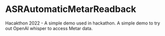 # ASRAutomaticMetarReadback
Hacakthon 2022 - A simple demo used in hackathon. A simple demo to try out OpenAI whisper to access Metar data. 
